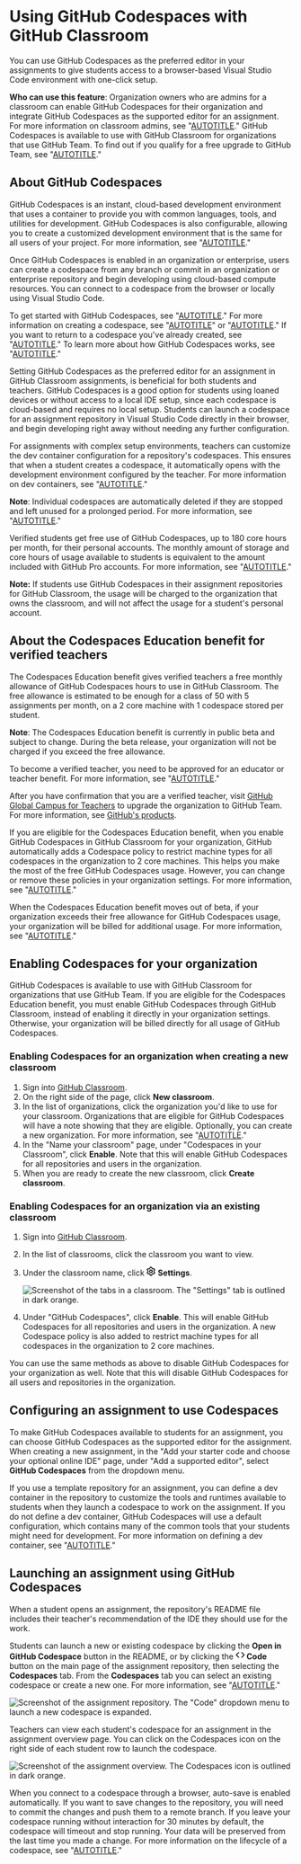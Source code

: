 # Using GitHub Codespaces with GitHub Classroom

You can use GitHub Codespaces as the preferred editor in your assignments to give students access to a browser-based Visual Studio Code environment with one-click setup.

**Who can use this feature**: Organization owners who are admins for a classroom can enable GitHub Codespaces for their organization and integrate GitHub Codespaces as the supported editor for an assignment. For more information on classroom admins, see "[AUTOTITLE](/education/manage-coursework-with-github-classroom/teach-with-github-classroom/manage-classrooms#about-management-of-classrooms)."
GitHub Codespaces is available to use with GitHub Classroom for organizations that use GitHub Team. To find out if you qualify for a free upgrade to GitHub Team, see "[AUTOTITLE](/education/explore-the-benefits-of-teaching-and-learning-with-github-education/github-global-campus-for-teachers/apply-to-github-global-campus-as-a-teacher)."
## About GitHub Codespaces

GitHub Codespaces is an instant, cloud-based development environment that uses a container to provide you with common languages, tools, and utilities for development. GitHub Codespaces is also configurable, allowing you to create a customized development environment that is the same for all users of your project. For more information, see "[AUTOTITLE](/codespaces/overview)."

Once GitHub Codespaces is enabled in an organization or enterprise, users can create a codespace from any branch or commit in an organization or enterprise repository and begin developing using cloud-based compute resources. You can connect to a codespace from the browser or locally using Visual Studio Code.

To get started with GitHub Codespaces, see "[AUTOTITLE](/codespaces/getting-started/quickstart)." For more information on creating a codespace, see "[AUTOTITLE](/codespaces/developing-in-codespaces/creating-a-codespace-for-a-repository)" or "[AUTOTITLE](/codespaces/developing-in-codespaces/creating-a-codespace-from-a-template)." If you want to return to a codespace you've already created, see "[AUTOTITLE](/codespaces/developing-in-codespaces/opening-an-existing-codespace)." To learn more about how GitHub Codespaces works, see "[AUTOTITLE](/codespaces/getting-started/deep-dive)."

Setting GitHub Codespaces as the preferred editor for an assignment in GitHub Classroom assignments, is beneficial for both students and teachers. GitHub Codespaces is a good option for students using loaned devices or without access to a local IDE setup, since each codespace is cloud-based and requires no local setup. Students can launch a codespace for an assignment repository in Visual Studio Code directly in their browser, and begin developing right away without needing any further configuration.

For assignments with complex setup environments, teachers can customize the dev container configuration for a repository's codespaces. This ensures that when a student creates a codespace, it automatically opens with the development environment configured by the teacher. For more information on dev containers, see "[AUTOTITLE](/codespaces/setting-up-your-project-for-codespaces/adding-a-dev-container-configuration/introduction-to-dev-containers)."

<div class="ghd-spotlight ghd-spotlight-note border rounded-1 my-3 p-3 f5 color-border-accent-emphasis color-bg-accent">

**Note**: Individual codespaces are automatically deleted if they are stopped and left unused for a prolonged period. For more information, see "[AUTOTITLE](/codespaces/customizing-your-codespace/configuring-automatic-deletion-of-your-codespaces)."

</div>

Verified students get free use of GitHub Codespaces, up to 180 core hours per month, for their personal accounts. The monthly amount of storage and core hours of usage available to students is equivalent to the amount included with GitHub Pro accounts. For more information, see "[AUTOTITLE](/billing/managing-billing-for-github-codespaces/about-billing-for-github-codespaces)."

<div class="ghd-spotlight ghd-spotlight-note border rounded-1 my-3 p-3 f5 color-border-accent-emphasis color-bg-accent">

**Note:** If students use GitHub Codespaces in their assignment repositories for GitHub Classroom, the usage will be charged to the organization that owns the classroom, and will not affect the usage for a student's personal account.

</div>

## About the Codespaces Education benefit for verified teachers

The Codespaces Education benefit gives verified teachers a free monthly allowance of GitHub Codespaces hours to use in GitHub Classroom. The free allowance is estimated to be enough for a class of 50 with 5 assignments per month, on a 2 core machine with 1 codespace stored per student.

<div class="ghd-spotlight ghd-spotlight-note border rounded-1 my-3 p-3 f5 color-border-accent-emphasis color-bg-accent">

**Note**: The Codespaces Education benefit is currently in public beta and subject to change. During the beta release, your organization will not be charged if you exceed the free allowance.

</div>

To become a verified teacher, you need to be approved for an educator or teacher benefit. For more information, see "[AUTOTITLE](/education/explore-the-benefits-of-teaching-and-learning-with-github-education/github-global-campus-for-teachers/apply-to-github-global-campus-as-a-teacher)."

After you have confirmation that you are a verified teacher, visit [GitHub Global Campus for Teachers](https://education.github.com/globalcampus/teacher) to upgrade the organization to GitHub Team. For more information, see [GitHub's products](/get-started/learning-about-github/githubs-plans#github-team).

If you are eligible for the Codespaces Education benefit, when you enable GitHub Codespaces in GitHub Classroom for your organization, GitHub automatically adds a Codespace policy to restrict machine types for all codespaces in the organization to 2 core machines. This helps you make the most of the free GitHub Codespaces usage. However, you can change or remove these policies in your organization settings. For more information, see "[AUTOTITLE](/codespaces/managing-codespaces-for-your-organization/restricting-access-to-machine-types)."

When the Codespaces Education benefit moves out of beta, if your organization exceeds their free allowance for GitHub Codespaces usage, your organization will be billed for additional usage. For more information, see "[AUTOTITLE](/billing/managing-billing-for-github-codespaces/about-billing-for-github-codespaces)."

## Enabling Codespaces for your organization

GitHub Codespaces is available to use with GitHub Classroom for organizations that use GitHub Team. If you are eligible for the Codespaces Education benefit, you must enable GitHub Codespaces through GitHub Classroom, instead of enabling it directly in your organization settings. Otherwise, your organization will be billed directly for all usage of GitHub Codespaces.

### Enabling Codespaces for an organization when creating a new classroom

1. Sign into [GitHub Classroom](https://classroom.github.com/login).
1. On the right side of the page, click **New classroom**.
1. In the list of organizations, click the organization you'd like to use for your classroom. Organizations that are eligible for GitHub Codespaces will have a note showing that they are eligible. Optionally, you can create a new organization. For more information, see "[AUTOTITLE](/organizations/collaborating-with-groups-in-organizations/creating-a-new-organization-from-scratch)."
1. In the "Name your classroom" page, under "Codespaces in your Classroom", click **Enable**. Note that this will enable GitHub Codespaces for all repositories and users in the organization.
1. When you are ready to create the new classroom, click **Create classroom**.

### Enabling Codespaces for an organization via an existing classroom

1. Sign into [GitHub Classroom](https://classroom.github.com/login).
1. In the list of classrooms, click the classroom you want to view.
1. Under the classroom name, click <svg version="1.1" width="16" height="16" viewBox="0 0 16 16" class="octicon octicon-gear" aria-hidden="true"><path d="M8 0a8.2 8.2 0 0 1 .701.031C9.444.095 9.99.645 10.16 1.29l.288 1.107c.018.066.079.158.212.224.231.114.454.243.668.386.123.082.233.09.299.071l1.103-.303c.644-.176 1.392.021 1.82.63.27.385.506.792.704 1.218.315.675.111 1.422-.364 1.891l-.814.806c-.049.048-.098.147-.088.294.016.257.016.515 0 .772-.01.147.038.246.088.294l.814.806c.475.469.679 1.216.364 1.891a7.977 7.977 0 0 1-.704 1.217c-.428.61-1.176.807-1.82.63l-1.102-.302c-.067-.019-.177-.011-.3.071a5.909 5.909 0 0 1-.668.386c-.133.066-.194.158-.211.224l-.29 1.106c-.168.646-.715 1.196-1.458 1.26a8.006 8.006 0 0 1-1.402 0c-.743-.064-1.289-.614-1.458-1.26l-.289-1.106c-.018-.066-.079-.158-.212-.224a5.738 5.738 0 0 1-.668-.386c-.123-.082-.233-.09-.299-.071l-1.103.303c-.644.176-1.392-.021-1.82-.63a8.12 8.12 0 0 1-.704-1.218c-.315-.675-.111-1.422.363-1.891l.815-.806c.05-.048.098-.147.088-.294a6.214 6.214 0 0 1 0-.772c.01-.147-.038-.246-.088-.294l-.815-.806C.635 6.045.431 5.298.746 4.623a7.92 7.92 0 0 1 .704-1.217c.428-.61 1.176-.807 1.82-.63l1.102.302c.067.019.177.011.3-.071.214-.143.437-.272.668-.386.133-.066.194-.158.211-.224l.29-1.106C6.009.645 6.556.095 7.299.03 7.53.01 7.764 0 8 0Zm-.571 1.525c-.036.003-.108.036-.137.146l-.289 1.105c-.147.561-.549.967-.998 1.189-.173.086-.34.183-.5.29-.417.278-.97.423-1.529.27l-1.103-.303c-.109-.03-.175.016-.195.045-.22.312-.412.644-.573.99-.014.031-.021.11.059.19l.815.806c.411.406.562.957.53 1.456a4.709 4.709 0 0 0 0 .582c.032.499-.119 1.05-.53 1.456l-.815.806c-.081.08-.073.159-.059.19.162.346.353.677.573.989.02.03.085.076.195.046l1.102-.303c.56-.153 1.113-.008 1.53.27.161.107.328.204.501.29.447.222.85.629.997 1.189l.289 1.105c.029.109.101.143.137.146a6.6 6.6 0 0 0 1.142 0c.036-.003.108-.036.137-.146l.289-1.105c.147-.561.549-.967.998-1.189.173-.086.34-.183.5-.29.417-.278.97-.423 1.529-.27l1.103.303c.109.029.175-.016.195-.045.22-.313.411-.644.573-.99.014-.031.021-.11-.059-.19l-.815-.806c-.411-.406-.562-.957-.53-1.456a4.709 4.709 0 0 0 0-.582c-.032-.499.119-1.05.53-1.456l.815-.806c.081-.08.073-.159.059-.19a6.464 6.464 0 0 0-.573-.989c-.02-.03-.085-.076-.195-.046l-1.102.303c-.56.153-1.113.008-1.53-.27a4.44 4.44 0 0 0-.501-.29c-.447-.222-.85-.629-.997-1.189l-.289-1.105c-.029-.11-.101-.143-.137-.146a6.6 6.6 0 0 0-1.142 0ZM11 8a3 3 0 1 1-6 0 3 3 0 0 1 6 0ZM9.5 8a1.5 1.5 0 1 0-3.001.001A1.5 1.5 0 0 0 9.5 8Z"></path></svg> **Settings**.

   ![Screenshot of the tabs in a classroom. The "Settings" tab is outlined in dark orange.](/assets/images/help/classroom/click-settings.png)
1. Under "GitHub Codespaces", click **Enable**. This will enable GitHub Codespaces for all repositories and users in the organization. A new Codespace policy is also added to restrict machine types for all codespaces in the organization to 2 core machines.

You can use the same methods as above to disable GitHub Codespaces for your organization as well. Note that this will disable GitHub Codespaces for all users and repositories in the organization.

## Configuring an assignment to use Codespaces

To make GitHub Codespaces available to students for an assignment, you can choose GitHub Codespaces as the supported editor for the assignment. When creating a new assignment, in the "Add your starter code and choose your optional online IDE" page, under "Add a supported editor", select **GitHub Codespaces** from the dropdown menu.

If you use a template repository for an assignment, you can define a dev container in the repository to customize the tools and runtimes available to students when they launch a codespace to work on the assignment. If you do not define a dev container, GitHub Codespaces will use a default configuration, which contains many of the common tools that your students might need for development. For more information on defining a dev container, see "[AUTOTITLE](/codespaces/setting-up-your-project-for-codespaces/adding-a-dev-container-configuration)."

## Launching an assignment using GitHub Codespaces

When a student opens an assignment, the repository's README file includes their teacher's recommendation of the IDE they should use for the work.

Students can launch a new or existing codespace by clicking the **Open in GitHub Codespace** button in the README, or by clicking the **<svg version="1.1" width="16" height="16" viewBox="0 0 16 16" class="octicon octicon-code" aria-hidden="true"><path d="m11.28 3.22 4.25 4.25a.75.75 0 0 1 0 1.06l-4.25 4.25a.749.749 0 0 1-1.275-.326.749.749 0 0 1 .215-.734L13.94 8l-3.72-3.72a.749.749 0 0 1 .326-1.275.749.749 0 0 1 .734.215Zm-6.56 0a.751.751 0 0 1 1.042.018.751.751 0 0 1 .018 1.042L2.06 8l3.72 3.72a.749.749 0 0 1-.326 1.275.749.749 0 0 1-.734-.215L.47 8.53a.75.75 0 0 1 0-1.06Z"></path></svg> Code** button on the main page of the assignment repository, then selecting the **Codespaces** tab. From the **Codespaces** tab you can select an existing codespace or create a new one. For more information, see "[AUTOTITLE](/codespaces/developing-in-codespaces/creating-a-codespace-for-a-repository#creating-a-codespace-for-a-repository)."

![Screenshot of the assignment repository. The "Code" dropdown menu to launch a new codespace is expanded.](/assets/images/help/classroom/student-launch-new-codespace.png)

Teachers can view each student's codespace for an assignment in the assignment overview page. You can click on the Codespaces icon on the right side of each student row to launch the codespace.

![Screenshot of the assignment overview. The Codespaces icon is outlined in dark orange.](/assets/images/help/classroom/teacher-assignment-view-with-codespaces.png)

When you connect to a codespace through a browser, auto-save is enabled automatically. If you want to save changes to the repository, you will need to commit the changes and push them to a remote branch. If you leave your codespace running without interaction for 30 minutes by default, the codespace will timeout and stop running. Your data will be preserved from the last time you made a change. For more information on the lifecycle of a codespace, see "[AUTOTITLE](/codespaces/getting-started/the-codespace-lifecycle)."
